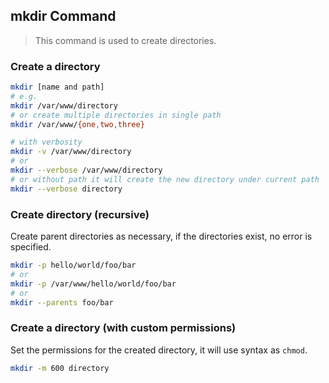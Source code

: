 ## mkdir Command

> This command is used to create directories.

### Create a directory
```bash
mkdir [name and path]
# e.g.
mkdir /var/www/directory
# or create multiple directories in single path
mkdir /var/www/{one,two,three}

# with verbosity
mkdir -v /var/www/directory
# or
mkdir --verbose /var/www/directory
# or without path it will create the new directory under current path
mkdir --verbose directory
```

### Create directory (recursive)
Create parent directories as necessary, if the directories exist, no error is specified.
```bash
mkdir -p hello/world/foo/bar
# or 
mkdir -p /var/www/hello/world/foo/bar
# or
mkdir --parents foo/bar
```

### Create a directory (with custom permissions)
Set the permissions for the created directory, it will use syntax as `chmod`.
```bash
mkdir -m 600 directory
```

